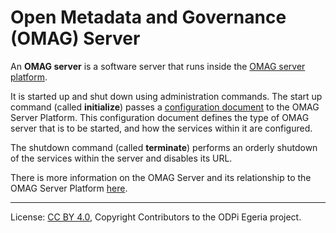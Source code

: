 <!-- SPDX-License-Identifier: CC-BY-4.0 -->
<!-- Copyright Contributors to the ODPi Egeria project. -->

# Open Metadata and Governance (OMAG) Server

An **OMAG server** is a software server that
runs inside the [OMAG server platform](omag-server-platform.md).

It is started up and shut down using administration commands.
The start up command (called **initialize**) passes a
[configuration document](configuration-document.md) to
the OMAG Server Platform.
This configuration document defines the type of OMAG server
that is to be started, and how the services within it are configured.

The shutdown command (called **terminate**) performs an orderly shutdown
of the services within the server and disables its URL.

There is more information on the OMAG Server and its relationship to
the OMAG Server Platform [here](../../../../open-metadata-publication/website/omag-server).


----
License: [CC BY 4.0](https://creativecommons.org/licenses/by/4.0/),
Copyright Contributors to the ODPi Egeria project.